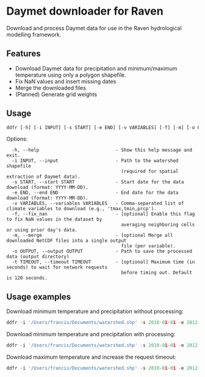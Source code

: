 # Daymet downloader for Raven
Download and process Daymet data for use in the Raven hydrological modelling framework.

## Features
 - Download Daymet data for precipitation and minimum/maximum temperature using only a polygon shapefile.
 - Fix NaN values and insert missing dates
 - Merge the downloaded files
 - (Planned) Generate grid weights

## Usage

```python
ddfr [-h] [-i INPUT] [-s START] [-e END] [-v VARIABLES] [-f] [-m] [-o OUTPUT] [-t TIMEOUT]
```
Options:
```
  -h, --help                            - Show this help message and exit.
  -i INPUT, --input                     - Path to the watershed shapefile
                                          (required for spatial extraction of Daymet data).
  -s START, --start START               - Start date for the data download (format: YYYY-MM-DD).
  -e END, --end END                     - End date for the data download (format: YYYY-MM-DD).
  -v VARIABLES, --variables VARIABLES   - Comma-separated list of climate variables to download (e.g., 'tmax,tmin,prcp').
  -f, --fix_nan                         - [optional] Enable this flag to fix NaN values in the dataset by
                                          averaging neighboring cells or using prior day's data.
  -m, --merge                           - [optional Merge all downloaded NetCDF files into a single output
                                          file (per variable).
  -o OUTPUT, --output OUTPUT            - Path to save the processed data (output directory)
  -t TIMEOUT, --timeout TIMEOUT         - [optional] Maximum time (in seconds) to wait for network requests
                                          before timing out. Default is 120 seconds.
```
## Usage examples

Download minimum temperature and precipitation without processing:

```python
ddfr -i '/Users/francis/Documents/watershed.shp' -s 2010-01-01 -e 2012-12-31 -v 'tmin,precip' -o '/Users/francis/Documents/output'
```

Download minimum temperature and precipitation with processing:

```python
ddfr -i '/Users/francis/Documents/watershed.shp' -s 2010-01-01 -e 2012-12-31 -v 'tmin,precip' -f -m -o '/Users/francis/Documents/output'
```

Download maximum temperature and increase the request timeout:

```python
ddfr -i '/Users/francis/Documents/watershed.shp' -s 2010-01-01 -e 2012-12-31 -v 'tmax' -o '/Users/francis/Documents/output' -t 360
```